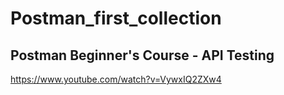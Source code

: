 # Postman_first_collection

## Postman Beginner's Course - API Testing

https://www.youtube.com/watch?v=VywxIQ2ZXw4

